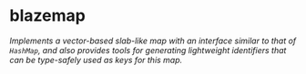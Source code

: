 # blazemap

_Implements a vector-based slab-like map with an interface similar to that of `HashMap`,
and also provides tools for generating lightweight identifiers that can be type-safely used as keys for this map._